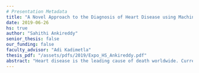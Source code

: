 ```yaml
---
# Presentation Metadata
title: "A Novel Approach to the Diagnosis of Heart Disease using Machine Learning and Deep Neural Networks"
date: 2019-06-26
hs: true
author: "Sahithi Ankireddy"
senior_thesis: false
our_funding: false
faculty_advisor: "Adi Kadimetla"
thesis_pdf: "/assets/pdfs/2019/Expo_HS_Ankireddy.pdf"
abstract: "Heart disease is the leading cause of death worldwide. Currently, 33% of cases are misdiagnosed. The use of Artificial Intelligence could reduce the chance of error leading to possible earlier diagnoses which could be the difference between life and death for some. The objective of this project was to develop accurate Machine Learning (ML) and Deep Neural Network (DNN) algorithms to create a application for assisted heart disease diagnosis. My project compared the ML model with the DNN and the most accurate model is used for the application. A series of scoring methods such as confusion matrices, Matthews Correlation Coefficient and ROC AUC scores/graphs were used to determine which model, out of well-known ML algorithms, performs the best under the dataset. Random Forest (RF) Classifier performed the highest out of the KNN, SVM and the Naive-Bayes models. All the ensemble classification methods in sci-kit learn were also evaluated to reconfirm that RF Classifier was the best. For the DNN, the Keras Sequential Model was used, running on a backend of TensorFlow. A dataset provided by the the Cleveland Clinic Foundation was used to train the models. The dataset was split into a training and validation set, and the models were built based on various optimization techniques and an GridSearch algorithm. Cross-validation, a resampling procedure, was applied to further estimate the skill of the model. The application, running on Flask, and utilizing Bootstrap was developed using the Random Forest ML model, as it performed higher than the DNN. Required data inputs for patients are read to determine an accurate diagnosis. This tool can possibly be a great contribution to the cardiology field as it can be used by medical care professionals to assist them in more accurate diagnoses."
---
```

